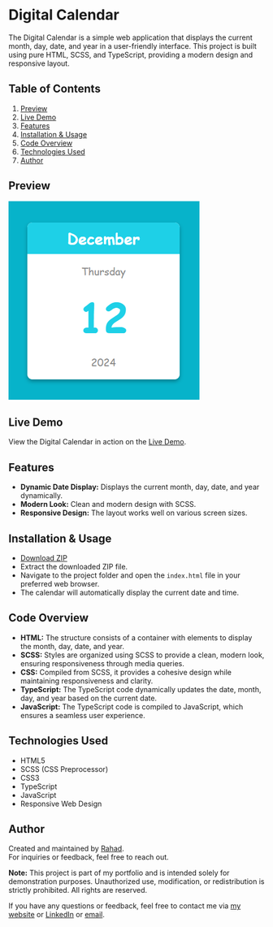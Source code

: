 # Digital Calendar

The Digital Calendar is a simple web application that displays the current month, day, date, and year in a user-friendly interface. This project is built using pure HTML, SCSS, and TypeScript, providing a modern design and responsive layout.


## Table of Contents

1. [Preview](#preview)
2. [Live Demo](#live-demo)
3. [Features](#features)
4. [Installation & Usage](#installation--usage)
5. [Code Overview](#code-overview)
6. [Technologies Used](#technologies-used)
7. [Author](#author)

## Preview

![Digital Calendar](./screenshot.png)

## Live Demo

View the Digital Calendar in action on the [Live Demo](https://digital-calendar.netlify.app/).

## Features

- **Dynamic Date Display:** Displays the current month, day, date, and year dynamically.
- **Modern Look:** Clean and modern design with SCSS.
- **Responsive Design:** The layout works well on various screen sizes.

## Installation & Usage

- [Download ZIP](https://github.com/programmer-rahad/digital-calendar/archive/refs/heads/main.zip)
- Extract the downloaded ZIP file.
- Navigate to the project folder and open the `index.html` file in your preferred web browser.
- The calendar will automatically display the current date and time.

## Code Overview

- **HTML:** The structure consists of a container with elements to display the month, day, date, and year.
- **SCSS:** Styles are organized using SCSS to provide a clean, modern look, ensuring responsiveness through media queries.
 - **CSS:** Compiled from SCSS, it provides a cohesive design while maintaining responsiveness and clarity.
- **TypeScript:** The TypeScript code dynamically updates the date, month, day, and year based on the current date.
- **JavaScript:** The TypeScript code is compiled to JavaScript, which ensures a seamless user experience.

## Technologies Used

- HTML5
- SCSS (CSS Preprocessor)
- CSS3
- TypeScript
- JavaScript
- Responsive Web Design

## Author

Created and maintained by [Rahad](https://www.rahad.me).  
For inquiries or feedback, feel free to reach out.
 
**Note:** This project is part of my portfolio and is intended solely for demonstration purposes. Unauthorized use, modification, or redistribution is strictly prohibited. All rights are reserved.
 
If you have any questions or feedback, feel free to contact me via [my website](https://www.rahad.me) or [LinkedIn](https://www.linkedin.com/in/rahadpro) or [email](mailto:rahad.pro.dev@gmail.com).


